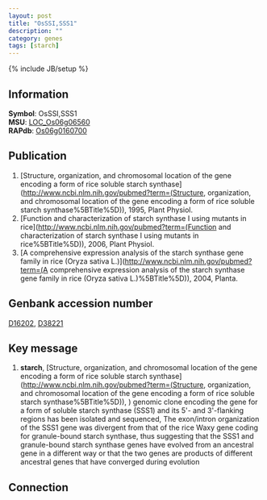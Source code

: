 ```yaml
---
layout: post
title: "OsSSI,SSS1"
description: ""
category: genes
tags: [starch]
---
```

{% include JB/setup %}

## Information
__Symbol__: OsSSI,SSS1  
__MSU__: [LOC_Os06g06560](http://rice.plantbiology.msu.edu/cgi-bin/ORF_infopage.cgi?orf=LOC_Os06g06560)  
__RAPdb__: [Os06g0160700](http://rapdb.dna.affrc.go.jp/viewer/gbrowse_details/irgsp1?name=Os06g0160700)  

## Publication
1. [Structure, organization, and chromosomal location of the gene encoding a form of rice soluble starch synthase](http://www.ncbi.nlm.nih.gov/pubmed?term=(Structure, organization, and chromosomal location of the gene encoding a form of rice soluble starch synthase%5BTitle%5D)), 1995, Plant Physiol.
2. [Function and characterization of starch synthase I using mutants in rice](http://www.ncbi.nlm.nih.gov/pubmed?term=(Function and characterization of starch synthase I using mutants in rice%5BTitle%5D)), 2006, Plant Physiol.
3. [A comprehensive expression analysis of the starch synthase gene family in rice (Oryza sativa L.)](http://www.ncbi.nlm.nih.gov/pubmed?term=(A comprehensive expression analysis of the starch synthase gene family in rice (Oryza sativa L.)%5BTitle%5D)), 2004, Planta.

## Genbank accession number
[D16202](http://www.ncbi.nlm.nih.gov/nuccore/D16202), [D38221](http://www.ncbi.nlm.nih.gov/nuccore/D38221)

## Key message
1. __starch__, [Structure, organization, and chromosomal location of the gene encoding a form of rice soluble starch synthase](http://www.ncbi.nlm.nih.gov/pubmed?term=(Structure, organization, and chromosomal location of the gene encoding a form of rice soluble starch synthase%5BTitle%5D)), ) genomic clone encoding the gene for a form of soluble starch synthase (SSS1) and its 5'- and 3'-flanking regions has been isolated and sequenced, The exon/intron organization of the SSS1 gene was divergent from that of the rice Waxy gene coding for granule-bound starch synthase, thus suggesting that the SSS1 and granule-bound starch synthase genes have evolved from an ancestral gene in a different way or that the two genes are products of different ancestral genes that have converged during evolution

## Connection


